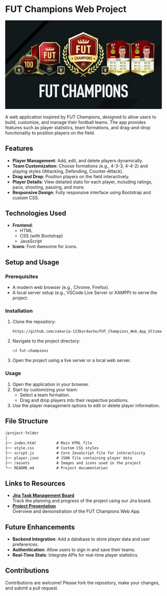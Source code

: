 # FUT Champions Web Project
![FUT Team Builder Interface](/Assets/img/Calendario%20FUT%20Champions%20FIFA.jpg) 

A web application inspired by FUT Champions, designed to allow users to build, customize, and manage their football teams. The app provides features such as player statistics, team formations, and drag-and-drop functionality to position players on the field.

## Features

- **Player Management**: Add, edit, and delete players dynamically.
- **Team Customization**: Choose formations (e.g., 4-3-3, 4-4-2) and playing styles (Attacking, Defending, Counter-Attack).
- **Drag and Drop**: Position players on the field interactively.
- **Player Details**: View detailed stats for each player, including ratings, pace, shooting, passing, and more.
- **Responsive Design**: Fully responsive interface using Bootstrap and custom CSS.


## Technologies Used

- **Frontend**: 
  - HTML
  - CSS (with Bootstrap)
  - JavaScript
- **Icons**: Font Awesome for icons.

## Setup and Usage

### Prerequisites
- A modern web browser (e.g., Chrome, Firefox).
- A local server setup (e.g., VSCode Live Server or XAMPP) to serve the project.

### Installation
1. Clone the repository:
   ```bash
   https://github.com/zakaria-123kardache/FUT_Champions_Web_App_Ultimate_Team.git
   ```
2. Navigate to the project directory:
   ```bash
   cd fut-champions
   ```
3. Open the project using a live server or a local web server.

### Usage
1. Open the application in your browser.
2. Start by customizing your team:
   - Select a team formation.
   - Drag and drop players into their respective positions.
3. Use the player management options to edit or delete player information.

## File Structure

```
/project-folder
│
├── index.html         # Main HTML file
├── style.css          # Custom CSS styles
├── script.js          # Core JavaScript file for interactivity
├── player.json        # JSON file containing player data
├── /assets            # Images and icons used in the project
└── README.md          # Project documentation
```

## Links to Resources

- **[Jira Task Management Board](https://kardachezakaria.atlassian.net/jira/software/projects/WAFCWAUT/boards/13?atlOrigin=eyJpIjoiMWVkYmQxZGVjMzFhNGIyMDljNGNhNzE4YjY2MTc0NmYiLCJwIjoiaiJ9)**  
  Track the planning and progress of the project using our Jira board.
- **[Project Presentation](https://www.canva.com/design/DAGX396o0_s/-vkhe3ZZ5doY5oPJEXBYsQ/edit)**  
  Overview and demonstration of the FUT Champions Web App.

## Future Enhancements

- **Backend Integration**: Add a database to store player data and user preferences.
- **Authentication**: Allow users to sign in and save their teams.
- **Real-Time Stats**: Integrate APIs for real-time player statistics.

## Contributions

Contributions are welcome! Please fork the repository, make your changes, and submit a pull request.

